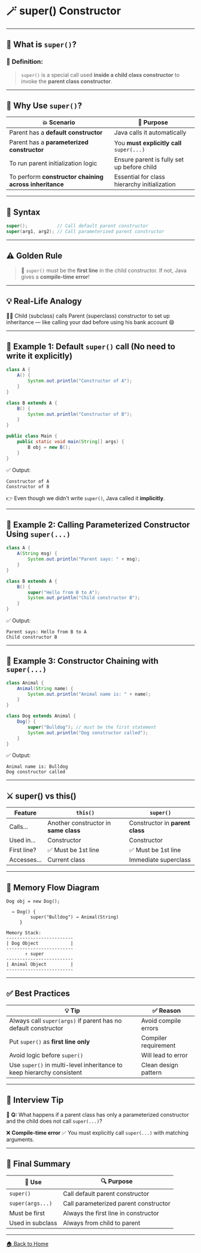 # 🪄 super() Constructor

---

## 🧠 What is `super()`?

### 📌 **Definition:**

> `super()` is a special call used **inside a child class constructor** to invoke the **parent class constructor**.

---

## 🎯 Why Use `super()`?

| 💥 Scenario                                            | 🎯 Purpose                                   |
| ------------------------------------------------------ | -------------------------------------------- |
| Parent has a **default constructor**                   | Java calls it automatically                  |
| Parent has a **parameterized constructor**             | You **must explicitly call** `super(...)`    |
| To run parent initialization logic                     | Ensure parent is fully set up before child   |
| To perform **constructor chaining across inheritance** | Essential for class hierarchy initialization |

---

## 🔧 Syntax

```java
super();           // Call default parent constructor
super(arg1, arg2); // Call parameterized parent constructor
```

---

## ⚠️ Golden Rule

> 🔴 `super()` must be the **first line** in the child constructor.
> If not, Java gives a **compile-time error**!

---

## 💡 Real-Life Analogy

👨‍👦 Child (subclass) calls Parent (superclass) constructor to set up inheritance — like calling your dad before using his bank account 😄

---

## 🔧 Example 1: Default `super()` call (No need to write it explicitly)

```java
class A {
    A() {
        System.out.println("Constructor of A");
    }
}

class B extends A {
    B() {
        System.out.println("Constructor of B");
    }
}

public class Main {
    public static void main(String[] args) {
        B obj = new B();
    }
}
```

✅ Output:

```
Constructor of A
Constructor of B
```

👉 Even though we didn’t write `super()`, Java called it **implicitly**.

---

## 🔧 Example 2: Calling Parameterized Constructor Using `super(...)`

```java
class A {
    A(String msg) {
        System.out.println("Parent says: " + msg);
    }
}

class B extends A {
    B() {
        super("Hello from B to A");
        System.out.println("Child constructor B");
    }
}
```

✅ Output:

```
Parent says: Hello from B to A
Child constructor B
```

---

## 🔧 Example 3: Constructor Chaining with `super(...)`

```java
class Animal {
    Animal(String name) {
        System.out.println("Animal name is: " + name);
    }
}

class Dog extends Animal {
    Dog() {
        super("Bulldog"); // must be the first statement
        System.out.println("Dog constructor called");
    }
}
```

✅ Output:

```
Animal name is: Bulldog
Dog constructor called
```

---

## ⚔️ super() vs this()

| Feature     | `this()`                              | `super()`                       |
| ----------- | ------------------------------------- | ------------------------------- |
| Calls...    | Another constructor in **same class** | Constructor in **parent class** |
| Used in...  | Constructor                           | Constructor                     |
| First line? | ✅ Must be 1st line                    | ✅ Must be 1st line              |
| Accesses... | Current class                         | Immediate superclass            |

---

## 🧭 Memory Flow Diagram

```
Dog obj = new Dog();

  → Dog() {
         super("Bulldog") → Animal(String)
     }

Memory Stack:
-------------------------
| Dog Object            |
-------------------------
       ↑ super
-------------------------
| Animal Object         |
-------------------------
```

---

## ✅ Best Practices

| 💡 Tip                                                                | ✅ Reason             |
| --------------------------------------------------------------------- | -------------------- |
| Always call `super(args)` if parent has no default constructor        | Avoid compile errors |
| Put `super()` as **first line only**                                  | Compiler requirement |
| Avoid logic before `super()`                                          | Will lead to error   |
| Use `super()` in multi-level inheritance to keep hierarchy consistent | Clean design pattern |

---

## 🧪 Interview Tip

🧠 **Q:** What happens if a parent class has only a parameterized constructor and the child does not call `super(...)`?

❌ **Compile-time error**
✅ You must explicitly call `super(...)` with matching arguments.

---

## 🏁 Final Summary

| 🔧 Use           | 🔍 Purpose                            |
| ---------------- | ------------------------------------- |
| `super()`        | Call default parent constructor       |
| `super(args...)` | Call parameterized parent constructor |
| Must be first    | Always the first line in constructor  |
| Used in subclass | Always from child to parent           |

---
[🏠 Back to Home](../../README.md)